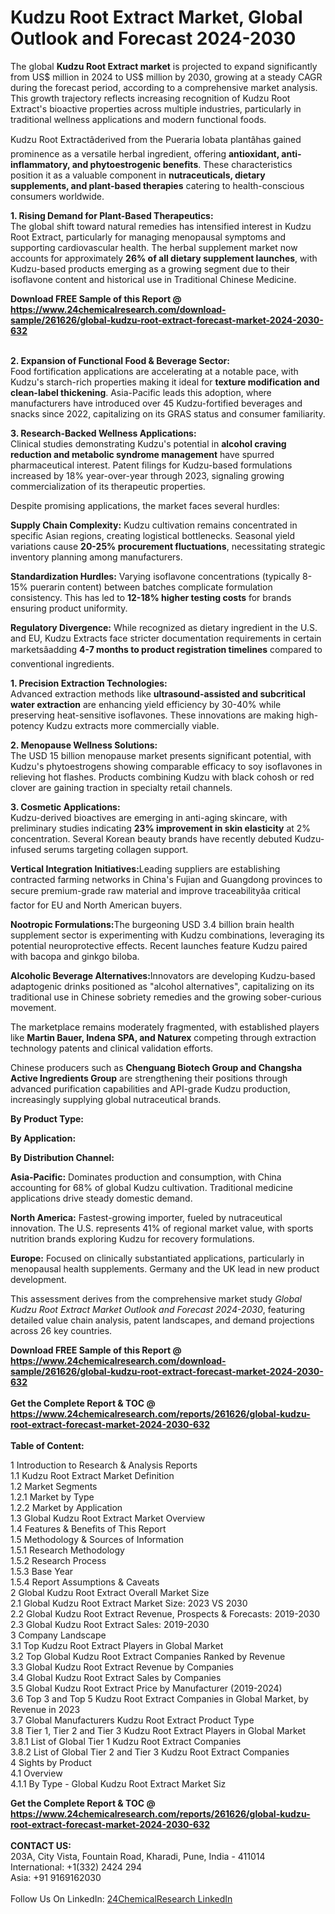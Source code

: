 <h1>Kudzu Root Extract Market, Global Outlook and Forecast 2024-2030</h1><p>The global <strong>Kudzu Root Extract market</strong> is projected to expand significantly from US$ million in 2024 to US$ million by 2030, growing at a steady CAGR during the forecast period, according to a comprehensive market analysis. This growth trajectory reflects increasing recognition of Kudzu Root Extract's bioactive properties across multiple industries, particularly in traditional wellness applications and modern functional foods.</p><p>Kudzu Root Extractâderived from the Pueraria lobata plantâhas gained prominence as a versatile herbal ingredient, offering <strong>antioxidant, anti-inflammatory, and phytoestrogenic benefits</strong>. These characteristics position it as a valuable component in <strong>nutraceuticals, dietary supplements, and plant-based therapies</strong> catering to health-conscious consumers worldwide.</p><p><strong>1. Rising Demand for Plant-Based Therapeutics:<br>
</strong>The global shift toward natural remedies has intensified interest in Kudzu Root Extract, particularly for managing menopausal symptoms and supporting cardiovascular health. The herbal supplement market now accounts for approximately <strong>26% of all dietary supplement launches</strong>, with Kudzu-based products emerging as a growing segment due to their isoflavone content and historical use in Traditional Chinese Medicine.</p><div><b>Download FREE Sample of this Report @ 
            <a href="https://www.24chemicalresearch.com/download-sample/261626/global-kudzu-root-extract-forecast-market-2024-2030-632">
            https://www.24chemicalresearch.com/download-sample/261626/global-kudzu-root-extract-forecast-market-2024-2030-632</a></b></div><br><p><strong>2. Expansion of Functional Food &amp; Beverage Sector:<br>
</strong>Food fortification applications are accelerating at a notable pace, with Kudzu's starch-rich properties making it ideal for <strong>texture modification and clean-label thickening</strong>. Asia-Pacific leads this adoption, where manufacturers have introduced over 45 Kudzu-fortified beverages and snacks since 2022, capitalizing on its GRAS status and consumer familiarity.</p><p><strong>3. Research-Backed Wellness Applications:<br>
</strong>Clinical studies demonstrating Kudzu's potential in <strong>alcohol craving reduction and metabolic syndrome management</strong> have spurred pharmaceutical interest. Patent filings for Kudzu-based formulations increased by 18% year-over-year through 2023, signaling growing commercialization of its therapeutic properties.</p><p>Despite promising applications, the market faces several hurdles:</p><p><strong>Supply Chain Complexity:</strong> Kudzu cultivation remains concentrated in specific Asian regions, creating logistical bottlenecks. Seasonal yield variations cause <strong>20-25% procurement fluctuations</strong>, necessitating strategic inventory planning among manufacturers.</p><p><strong>Standardization Hurdles:</strong> Varying isoflavone concentrations (typically 8-15% puerarin content) between batches complicate formulation consistency. This has led to <strong>12-18% higher testing costs</strong> for brands ensuring product uniformity.</p><p><strong>Regulatory Divergence:</strong> While recognized as dietary ingredient in the U.S. and EU, Kudzu Extracts face stricter documentation requirements in certain marketsâadding <strong>4-7 months to product registration timelines</strong> compared to conventional ingredients.</p><p><strong>1. Precision Extraction Technologies:<br>
</strong>Advanced extraction methods like <strong>ultrasound-assisted and subcritical water extraction</strong> are enhancing yield efficiency by 30-40% while preserving heat-sensitive isoflavones. These innovations are making high-potency Kudzu extracts more commercially viable.</p><p><strong>2. Menopause Wellness Solutions:<br>
</strong>The USD 15 billion menopause market presents significant potential, with Kudzu's phytoestrogens showing comparable efficacy to soy isoflavones in relieving hot flashes. Products combining Kudzu with black cohosh or red clover are gaining traction in specialty retail channels.</p><p><strong>3. Cosmetic Applications:<br>
</strong>Kudzu-derived bioactives are emerging in anti-aging skincare, with preliminary studies indicating <strong>23% improvement in skin elasticity</strong> at 2% concentration. Several Korean beauty brands have recently debuted Kudzu-infused serums targeting collagen support.</p><p><strong>Vertical Integration Initiatives:</strong>Leading suppliers are establishing contracted farming networks in China's Fujian and Guangdong provinces to secure premium-grade raw material and improve traceabilityâa critical factor for EU and North American buyers.</p><p><strong>Nootropic Formulations:</strong>The burgeoning USD 3.4 billion brain health supplement sector is experimenting with Kudzu combinations, leveraging its potential neuroprotective effects. Recent launches feature Kudzu paired with bacopa and ginkgo biloba.</p><p><strong>Alcoholic Beverage Alternatives:</strong>Innovators are developing Kudzu-based adaptogenic drinks positioned as "alcohol alternatives", capitalizing on its traditional use in Chinese sobriety remedies and the growing sober-curious movement.</p><p>The marketplace remains moderately fragmented, with established players like <strong>Martin Bauer, Indena SPA, and Naturex</strong> competing through extraction technology patents and clinical validation efforts.</p><p>Chinese producers such as <strong>Chenguang Biotech Group and Changsha Active Ingredients Group</strong> are strengthening their positions through advanced purification capabilities and API-grade Kudzu production, increasingly supplying global nutraceutical brands.</p><p><strong>By Product Type:</strong></p><p><strong>By Application:</strong></p><p><strong>By Distribution Channel:</strong></p><p><strong>Asia-Pacific:</strong> Dominates production and consumption, with China accounting for 68% of global Kudzu cultivation. Traditional medicine applications drive steady domestic demand.</p><p><strong>North America:</strong> Fastest-growing importer, fueled by nutraceutical innovation. The U.S. represents 41% of regional market value, with sports nutrition brands exploring Kudzu for recovery formulations.</p><p><strong>Europe:</strong> Focused on clinically substantiated applications, particularly in menopausal health supplements. Germany and the UK lead in new product development.</p><p>This assessment derives from the comprehensive market study <em>Global Kudzu Root Extract Market Outlook and Forecast 2024-2030</em>, featuring detailed value chain analysis, patent landscapes, and demand projections across 26 key countries.</p><div><b>Download FREE Sample of this Report @ 
            <a href="https://www.24chemicalresearch.com/download-sample/261626/global-kudzu-root-extract-forecast-market-2024-2030-632">
            https://www.24chemicalresearch.com/download-sample/261626/global-kudzu-root-extract-forecast-market-2024-2030-632</a></b></div><br><div><b>Get the Complete Report & TOC @ 
            <a href="https://www.24chemicalresearch.com/reports/261626/global-kudzu-root-extract-forecast-market-2024-2030-632">
            https://www.24chemicalresearch.com/reports/261626/global-kudzu-root-extract-forecast-market-2024-2030-632</a></b></div><br>
            <b>Table of Content:</b><p>1 Introduction to Research & Analysis Reports<br />
    1.1 Kudzu Root Extract Market Definition<br />
    1.2 Market Segments<br />
        1.2.1 Market by Type<br />
        1.2.2 Market by Application<br />
    1.3 Global Kudzu Root Extract Market Overview<br />
    1.4 Features & Benefits of This Report<br />
    1.5 Methodology & Sources of Information<br />
        1.5.1 Research Methodology<br />
        1.5.2 Research Process<br />
        1.5.3 Base Year<br />
        1.5.4 Report Assumptions & Caveats<br />
2 Global Kudzu Root Extract Overall Market Size<br />
    2.1 Global Kudzu Root Extract Market Size: 2023 VS 2030<br />
    2.2 Global Kudzu Root Extract Revenue, Prospects & Forecasts: 2019-2030<br />
    2.3 Global Kudzu Root Extract Sales: 2019-2030<br />
3 Company Landscape<br />
    3.1 Top Kudzu Root Extract Players in Global Market<br />
    3.2 Top Global Kudzu Root Extract Companies Ranked by Revenue<br />
    3.3 Global Kudzu Root Extract Revenue by Companies<br />
    3.4 Global Kudzu Root Extract Sales by Companies<br />
    3.5 Global Kudzu Root Extract Price by Manufacturer (2019-2024)<br />
    3.6 Top 3 and Top 5 Kudzu Root Extract Companies in Global Market, by Revenue in 2023<br />
    3.7 Global Manufacturers Kudzu Root Extract Product Type<br />
    3.8 Tier 1, Tier 2 and Tier 3 Kudzu Root Extract Players in Global Market<br />
        3.8.1 List of Global Tier 1 Kudzu Root Extract Companies<br />
        3.8.2 List of Global Tier 2 and Tier 3 Kudzu Root Extract Companies<br />
4 Sights by Product<br />
    4.1 Overview<br />
        4.1.1 By Type - Global Kudzu Root Extract Market Siz</p><div><b>Get the Complete Report & TOC @ 
            <a href="https://www.24chemicalresearch.com/reports/261626/global-kudzu-root-extract-forecast-market-2024-2030-632">
            https://www.24chemicalresearch.com/reports/261626/global-kudzu-root-extract-forecast-market-2024-2030-632</a></b></div><br><b>CONTACT US:</b><br>
            203A, City Vista, Fountain Road, Kharadi, Pune, India - 411014<br>
            International: +1(332) 2424 294<br>
            Asia: +91 9169162030 <br><br>
            Follow Us On LinkedIn: <a href="https://www.linkedin.com/company/24chemicalresearch/">24ChemicalResearch LinkedIn</a>